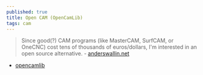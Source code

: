 ```yaml
---
published: true
title: Open CAM (OpenCamLib)
tags: cam
---
```

> Since good(?) CAM programs (like MasterCAM, SurfCAM, or OneCNC) cost tens of thousands of euros/dollars, I'm interested in an open source alternative. - [anderswallin.net](http://www.anderswallin.net/CAM/)

- [opencamlib](https://github.com/aewallin/opencamlib)